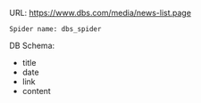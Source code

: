 URL: https://www.dbs.com/media/news-list.page

    Spider name: dbs_spider

DB Schema:
- title
- date
- link
- content

